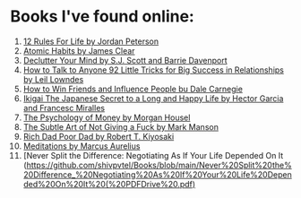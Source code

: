 # Books I've found online:

1) [12 Rules For Life by Jordan Peterson](https://github.com/shivpvtel/Books/blob/main/12%20Rules%20For%20Life%20by%20Jordan%20Peterson.pdf)
2) [Atomic Habits by James Clear](https://github.com/shivpvtel/Books/blob/main/Atomic%20Habits%20by%20James%20Clear.pdf)
3) [Declutter Your Mind by S.J. Scott and Barrie Davenport](https://github.com/shivpvtel/Books/blob/main/Declutter%20Your%20Mind%20by%20S.J.%20Scott%20and%20Barrie%20Davenport.pdf)
4) [How to Talk to Anyone 92 Little Tricks for Big Success in Relationships by Leil Lowndes](https://github.com/shivpvtel/Books/blob/main/How%20to%20Talk%20to%20Anyone%2092%20Little%20Tricks%20for%20Big%20Success%20in%20Relationships%20by%20Leil%20Lowndes.pdf)
5) [How to Win Friends and Influence People bu Dale Carnegie](https://github.com/shivpvtel/Books/blob/main/How%20to%20Win%20Friends%20and%20Influence%20People%20bu%20Dale%20Carnegie.pdf)
6) [Ikigai The Japanese Secret to a Long and Happy Life by Hector Garcia and Francesc Miralles](https://github.com/shivpvtel/Books/blob/main/Ikigai%20The%20Japanese%20Secret%20to%20a%20Long%20and%20Happy%20Life%20by%20Hector%20Garcia%20and%20Francesc%20Miralles.pdf)
7) [The Psychology of Money by Morgan Housel](https://github.com/shivpvtel/Books/blob/main/The%20Psychology%20of%20Money%20by%20Morgan%20Housel.pdf)
8) [The Subtle Art of Not Giving a Fuck by Mark Manson](https://github.com/shivpvtel/Books/blob/main/The%20Subtle%20Art%20of%20Not%20Giving%20a%20Fuck%20by%20Mark%20Manson.pdf)
9) [Rich Dad Poor Dad by Robert T. Kiyosaki](https://github.com/shivpvtel/Books/blob/main/Rich%20Dad%20Poor%20Dad%20by%20Robert%20T.%20Kiyosaki.pdf)
10) [Meditations by Marcus Aurelius](https://github.com/shivpvtel/Books/blob/main/Meditations%20by%20Marcus%20Aurelius.pdf)
11) [Never Split the Difference: Negotiating As If Your Life Depended On It (https://github.com/shivpvtel/Books/blob/main/Never%20Split%20the%20Difference_%20Negotiating%20As%20If%20Your%20Life%20Depended%20On%20It%20(%20PDFDrive%20.pdf)
